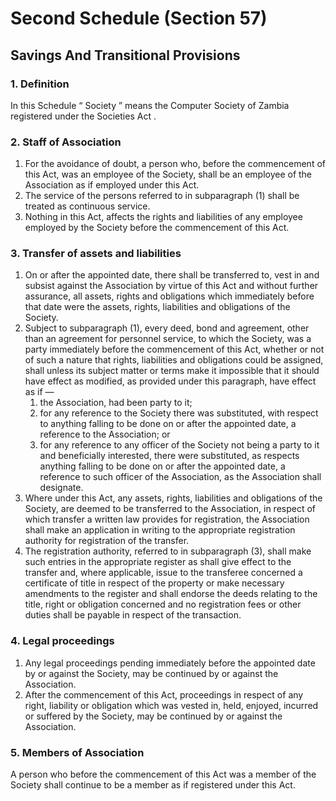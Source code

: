 # Second Schedule (Section 57)

## Savings And Transitional Provisions

### 1. Definition

In this Schedule “ Society ” means the Computer Society of Zambia
registered under the Societies Act <Annotation v-tooltip="'Cap. 119'" />.

### 2. Staff of Association

1.  For the avoidance of doubt, a person who, before the
    commencement of this Act, was an employee of the Society, shall be
    an employee of the Association as if employed under this Act.
2.  The service of the persons referred to in subparagraph (1) shall be
    treated as continuous service.
3.  Nothing in this Act, affects the rights and liabilities of any
    employee employed by the Society before the commencement of this
    Act.

### 3. Transfer of assets and liabilities

<ol data-list-decimal>
    <li>On or after the appointed date, there shall be transferred to,
        vest in and subsist against the Association by virtue of this Act
        and without further assurance, all assets, rights and obligations
        which immediately before that date were the assets, rights,
        liabilities and obligations of the Society.
    </li>
    <li>Subject to subparagraph (1), every deed, bond and agreement, other
        than an agreement for personnel service, to which the Society, was a
        party immediately before the commencement of this Act, whether or
        not of such a nature that rights, liabilities and obligations could
        be assigned, shall unless its subject matter or terms make it
        impossible that it should have effect as modified, as provided under
        this paragraph, have effect as if —
        <ol>
            <li>the Association, had been party to it;</li>
            <li>for any reference to the Society there was substituted, with
                respect to anything falling to be done on or after the appointed
                date, a reference to the Association; or
            </li>
            <li>for any reference to any officer of the Society not being a
                party to it and beneficially interested, there were substituted,
                as respects anything falling to be done on or after the
                appointed date, a reference to such officer of the Association,
                as the Association shall designate.
            </li>
        </ol>
    </li>
    <li>Where under this Act, any assets, rights, liabilities and
        obligations of the Society, are deemed to be transferred to the
        Association, in respect of which transfer a written law provides for
        registration, the Association shall make an application in writing
        to the appropriate registration authority for registration of the
        transfer.
    </li>
    <li>The registration authority, referred to in subparagraph (3), shall
        make such entries in the appropriate register as shall give effect
        to the transfer and, where applicable, issue to the transferee
        concerned a certificate of title in respect of the property or make
        necessary amendments to the register and shall endorse the deeds
        relating to the title, right or obligation concerned and no
        registration fees or other duties shall be payable in respect of the
        transaction.
    </li>
</ol>

### 4. Legal proceedings

1.  Any legal proceedings pending immediately before the appointed
    date by or against the Society, may be continued by or against the
    Association.
2.  After the commencement of this Act, proceedings in respect of
    any right, liability or obligation which was vested in, held, enjoyed,
    incurred or suffered by the Society, may be continued by or against
    the Association.

### 5. Members of Association

A person who before the commencement of this Act was a member of the
Society shall continue to be a member as if registered under this
Act.
